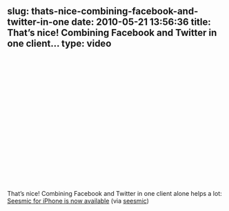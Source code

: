 slug: thats-nice-combining-facebook-and-twitter-in-one
date: 2010-05-21 13:56:36
title: That’s nice! Combining Facebook and Twitter in one client...
type: video
---

<object width="480" height="295"><param name="movie" value="http://www.youtube.com/v/7O2Fip9aVLk&fs=1"></param><param name="allowFullScreen" value="true"></param><param name="allowscriptaccess" value="always"></param><embed src="http://www.youtube.com/v/7O2Fip9aVLk&fs=1" type="application/x-shockwave-flash" width="480" height="295" allowscriptaccess="always" allowfullscreen="true"></embed></object>

That’s nice! Combining Facebook and Twitter in one client alone helps a lot: [Seesmic for iPhone is now available](http://www.youtube.com/watch?v=7O2Fip9aVLk&feature=player_embedded) (via [seesmic](http://youtube.com/user/seesmic))
